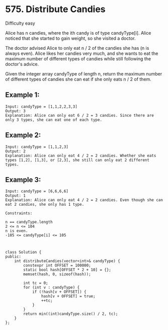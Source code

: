 # 575. Distribute Candies
Difficulty easy

Alice has n candies, where the ith candy is of type candyType[i]. Alice noticed that she started to gain weight, so she visited a doctor.

The doctor advised Alice to only eat n / 2 of the candies she has (n is always even). Alice likes her candies very much, and she wants to eat the maximum number of different types of candies while still following the doctor's advice.

Given the integer array candyType of length n, return the maximum number of different types of candies she can eat if she only eats n / 2 of them.


## Example 1:
```
Input: candyType = [1,1,2,2,3,3]
Output: 3
Explanation: Alice can only eat 6 / 2 = 3 candies. Since there are only 3 types, she can eat one of each type.
```


## Example 2:
```
Input: candyType = [1,1,2,3]
Output: 2
Explanation: Alice can only eat 4 / 2 = 2 candies. Whether she eats types [1,2], [1,3], or [2,3], she still can only eat 2 different types.
```


## Example 3:
```
Input: candyType = [6,6,6,6]
Output: 1
Explanation: Alice can only eat 4 / 2 = 2 candies. Even though she can eat 2 candies, she only has 1 type.
```


```
Constraints:

n == candyType.length
2 <= n <= 104
n is even.
-105 <= candyType[i] <= 105
```


#
```
class Solution {
public:
    int distributeCandies(vector<int>& candyType) {
        constexpr int OFFSET = 100000;
        static bool hash[OFFSET * 2 + 10] = {};
        memset(hash, 0, sizeof(hash));
        
        int tc = 0;
        for (int v : candyType) {
            if (!hash[v + OFFSET]) {
                hash[v + OFFSET] = true;
                ++tc;
            }
        }
        return min((int)candyType.size() / 2, tc);
    }
};
```
